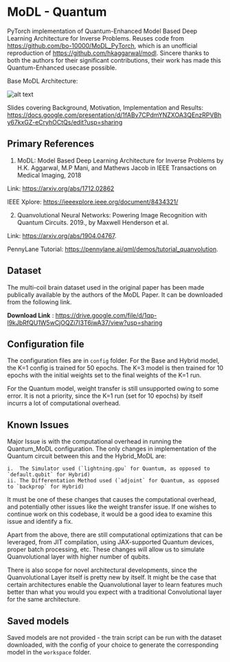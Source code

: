 # MoDL - Quantum

PyTorch implementation of Quantum-Enhanced Model Based Deep Learning Architecture for Inverse Problems. Reuses code from https://github.com/bo-10000/MoDL_PyTorch, which is an unofficial reproduction of https://github.com/hkaggarwal/modl. Sincere thanks to both the authors for their significant contributions, their work has made this Quantum-Enhanced usecase possible.

Base MoDL Architecture:

![alt text](https://github.com/hkaggarwal/modl/blob/master/MoDL_recursive.png)

Slides covering Background, Motivation, Implementation and Results: https://docs.google.com/presentation/d/1fABv7CPdmYNZXOA3QEnzRPVBhy67kxGZ-eCryhOCtQs/edit?usp=sharing

## Primary References

1. MoDL: Model Based Deep Learning Architecture for Inverse Problems by H.K. Aggarwal, M.P Mani, and Mathews Jacob in IEEE Transactions on Medical Imaging,  2018 

Link: https://arxiv.org/abs/1712.02862

IEEE Xplore: https://ieeexplore.ieee.org/document/8434321/

2. Quanvolutional Neural Networks: Powering Image Recognition with Quantum Circuits. 2019., by Maxwell Henderson et al.

Link: https://arxiv.org/abs/1904.04767.

PennyLane Tutorial: https://pennylane.ai/qml/demos/tutorial_quanvolution. 

## Dataset

The multi-coil brain dataset used in the original paper has been made publically available by the authors of the MoDL Paper. It can be downloaded from the following link.

**Download Link** : https://drive.google.com/file/d/1qp-l9kJbRfQU1W5wCjOQZi7I3T6jwA37/view?usp=sharing

## Configuration file

The configuration files are in `config` folder. For the Base and Hybrid model, the K=1 config is trained for 50 epochs. The K=3 model is then trained for 10 epochs with the initial weights set to the final weights of the K=1 run.

For the Quantum model, weight transfer is still unsupported owing to some error. It is not a priority, since the K=1 run (set for 10 epochs) by itself incurrs a lot of computational overhead.

## Known Issues

Major Issue is with the computational overhead in running the Quantum_MoDL configuration. The only changes in implementation of the Quantum circuit between this and the Hybrid_MoDL are:

    i.  The Simulator used (`lightning.gpu` for Quantum, as opposed to `default.qubit` for Hybrid)
    ii. The Differentation Method used (`adjoint` for Quantum, as opposed to `backprop` for Hybrid)

It must be one of these changes that causes the computational overhead, and potentially other issues like the weight transfer issue. If one wishes to continue work on this codebase, it would be a good idea to examine this issue and identify a fix.

Apart from the above, there are still computational optimizations that can be leveraged, from JIT compilation, using JAX-supported Quantum devices, proper batch processing, etc. These changes will allow us to simulate Quanvolutional layer with higher number of qubits.

There is also scope for novel architectural developments, since the Quanvolutional Layer itself is pretty new by itself. It might be the case that certain architectures enable the Quanvolutional layer to learn features much better than what you would you expect with a traditional Convolutional layer for the same architecture. 

## Saved models

Saved models are not provided - the train script can be run with the dataset downloaded, with the config of your choice to generate the corresponding model in the `workspace` folder. 
